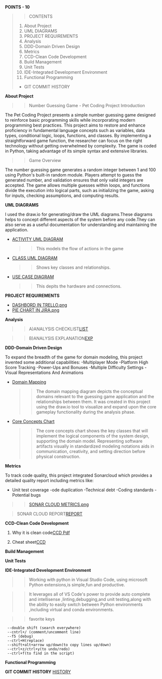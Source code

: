 **POINTS - 10**
>>CONTENTS
>1. About Project
>2. UML DIAGRAMS
>3. PROJECT REQUIREMENTS
>4. Analysis
>5. DDD-Domain Driven Design
>6. Metrics
>7. CCD-Clean Code Development
>8. Build Management
>9. Unit Tests
>10. IDE-Integrated Development Environment
>11. Functional Programming
>+ GIT COMMIT HISTORY




**About Project**
>> Number Guessing Game - Pet Coding Project Introduction

   The Pet Coding Project presents a simple number guessing game designed to reinforce basic programming skills while incorporating modern programming best 
   practices. This project aims to restore and enhance proficiency in fundamental language concepts such as variables, data types, conditional logic, loops, 
   functions, and classes. By implementing a straightforward game function, the researcher can focus on the right technology without getting overwhelmed by 
   complexity. The game is coded in Python, taking advantage of its simple syntax and extensive libraries.

>> Game Overview

The number guessing game generates a random integer between 1 and 100 using Python's built-in random module. Players attempt to guess the generated number, and validation ensures that only valid integers are accepted. The game allows multiple guesses within loops, and functions divide the execution into logical parts, such as initializing the game, asking for inputs, checking assumptions, and computing results.


**UML DIAGRAMS**


  I used the draw.io for generating/draw the UML diagrams.These diagrams helps to concept different aspects of the system before any code.They can also serve as a useful documentation for understanding and maintaining the application.
+ [ACTIVITY UML DIAGRAM](https://github.com/astaade/pet_project/blob/main/UML/ACTIVITY%20DIAGRAM.png)
  >>This models the flow of actions in the game
+ [CLASS UML DIAGRAM](https://github.com/astaade/pet_project/blob/main/UML/CLASS%20DIAGRAM.png)
  >>Shows key classes and relationships.
+ [USE CASE DIAGRAM](https://github.com/astaade/pet_project/blob/main/UML/USE%20CASE%20DIAGRAM.png)
  >>This depits the hardware and connections.

**PROJECT REQUIREMENTS**
 + [DASHBORD IN TRELLO.png](https://github.com/astaade/pet_project/blob/main/PROJECT%20REQUIREMENTS/DASHBORD%20IN%20TRELLO.png)
 + [PIE CHART IN JIRA.png](https://github.com/astaade/pet_project/blob/main/PROJECT%20REQUIREMENTS/PIE%20CHART%20IN%20JIRA.png)


**Analysis**

 >>A)ANALYSIS CHECKLIST[LIST](https://github.com/astaade/pet_project/blob/main/ANALYSIS/ANALYSIS%20CHECKLIST.pdf)

> >B)ANALYSIS EXPLANATION[EXP](https://github.com/astaade/pet_project/blob/main/ANALYSIS/ANALYSIS%20pdf.pdf)

**DDD-Domain Driven Design**

To expand the breadth of the game for domain modeling, this project  invented some additional capabilities:
-Multiplayer Mode
-Platform High Score Tracking
-Power-Ups and Bonuses
-Multiple Difficulty Settings
-Visual Representations And Animations
 + [Domain Mapping](https://github.com/astaade/pet_project/blob/main/DOMAIN%20DRIVEN%20DESIGN/DOMAIN%20MAPPING.png)
   >>The domain mapping diagram depicts the conceptual domains relevant to the guessing game application and the relationships between them. It was created in this project using the draw.io tool to visualize and expand upon the core gameplay functionality during the analysis phase.
   
 + [Core Concepts Chart](https://github.com/astaade/pet_project/blob/main/DOMAIN%20DRIVEN%20DESIGN/CORE%20CONCEPT%20CHART.png)
   >> The core concepts chart shows the key classes that will implement the logical components of the system design, supporting the domain model. Representing software artifacts visually in standardized modeling notations aids in communication, creativity, and setting direction before physical construction.

**Metrics**

To track code quality, this project integrated Sonarcloud which provides a detailed quality report including metrics like:
- Unit test coverage
-ode duplication
-Technical debt
-Coding standards
-Potential bugs
>>[SONAR CLOUD METRICS.png](https://github.com/astaade/pet_project/blob/main/metrics/SONAR%20CLOUD%20METRICS.png)


>SONAR CLOUD REPORT[REPORT](https://github.com/astaade/pet_project/blob/main/METRICS/SONAR%20Cloud%20Report.pdf)

**CCD-Clean Code Development**

 1) Why it is clean code[CCD Pdf](https://github.com/astaade/pet_project/blob/main/Clean%20Code%20Development/ccd%20pdf..pdf)

 2) Cheat sheet[CCD](https://github.com/astaade/pet_project/blob/main/Clean%20Code%20Development/Clean%20Code%20Development%20(CCD)%20cheat%20sheet.pdf)

**Build Management**

**Unit Tests**

**IDE-Integrated Development Environment**

  >>Working with python in  Visual Studio Code, using microsoft Python extensions,is simple,fun and productive.

  >>It leverages all of VS Code's power to provide auto complete and intellisense ,linting,debugging,and unit testing,along with the ability to easily switch between Python environments ,including virtual and conda environments.

  >>favorite keys

     --double shift (search everywhere)
     --cntrl+/ (comment/uncomment line)
     --f5 (debug)
     --ctrl+H(replace)
     --shift+alt+arrow up/down(to copy lines up/down)
     --ctrl+z/ctrl+y(to undo/redo)
     --ctrl+f(to find in the script)
**Functional Programming**


**GIT COMMIT HISTORY**
[HISTORY](https://github.com/astaade/pet_project/commits/main/README.md)
